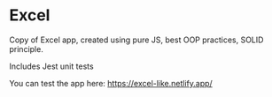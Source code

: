 # Excel
Copy of Excel app, created using pure JS, best OOP practices, SOLID principle.

Includes Jest unit tests

You can test the app here: https://excel-like.netlify.app/

